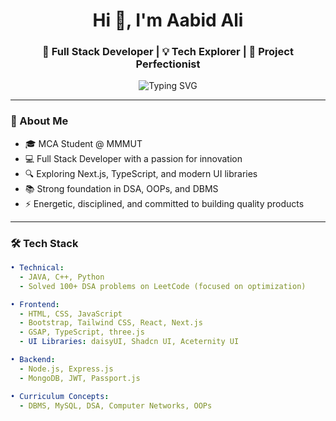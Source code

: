 <h1 align="center">Hi 👋, I'm Aabid Ali</h1>
<h3 align="center">🚀 Full Stack Developer | 💡 Tech Explorer | 🎯 Project Perfectionist</h3>

<p align="center">
  <img src="https://readme-typing-svg.herokuapp.com?font=Fira+Code&size=24&duration=3000&pause=1000&color=F7B42C&vCenter=true&center=true&width=600&lines=Full+Stack+Developer+%F0%9F%94%A5;MERN+Stack+Proficient+%F0%9F%92%BB;Passionate+Problem+Solver+%F0%9F%A4%96;Always+Learning+%F0%9F%9A%80" alt="Typing SVG" />
</p>

---

### 🧠 About Me

- 🎓 MCA Student @ MMMUT
- 💻 Full Stack Developer with a passion for innovation
- 🔍 Exploring Next.js, TypeScript, and modern UI libraries
- 📚 Strong foundation in DSA, OOPs, and DBMS
- ⚡ Energetic, disciplined, and committed to building quality products

---

### 🛠️ Tech Stack

```yaml
• Technical:
  - JAVA, C++, Python
  - Solved 100+ DSA problems on LeetCode (focused on optimization)

• Frontend:
  - HTML, CSS, JavaScript
  - Bootstrap, Tailwind CSS, React, Next.js
  - GSAP, TypeScript, three.js
  - UI Libraries: daisyUI, Shadcn UI, Aceternity UI

• Backend:
  - Node.js, Express.js
  - MongoDB, JWT, Passport.js

• Curriculum Concepts:
  - DBMS, MySQL, DSA, Computer Networks, OOPs
